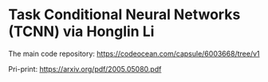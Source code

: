 # Task Conditional Neural Networks (TCNN)  via Honglin Li

The main code repository: https://codeocean.com/capsule/6003668/tree/v1

Pri-print: https://arxiv.org/pdf/2005.05080.pdf
